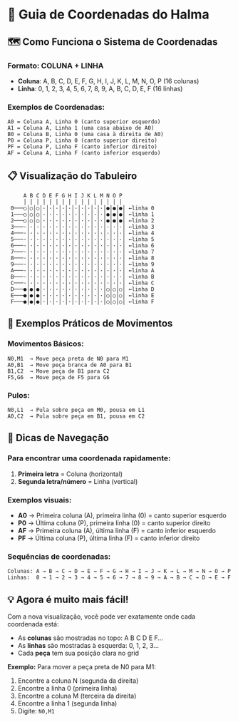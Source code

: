 # 📍 Guia de Coordenadas do Halma

## 🗺️ **Como Funciona o Sistema de Coordenadas**

### **Formato: COLUNA + LINHA**
- **Coluna**: A, B, C, D, E, F, G, H, I, J, K, L, M, N, O, P (16 colunas)
- **Linha**: 0, 1, 2, 3, 4, 5, 6, 7, 8, 9, A, B, C, D, E, F (16 linhas)

### **Exemplos de Coordenadas:**
```
A0 = Coluna A, Linha 0 (canto superior esquerdo)
A1 = Coluna A, Linha 1 (uma casa abaixo de A0)
B0 = Coluna B, Linha 0 (uma casa à direita de A0)
P0 = Coluna P, Linha 0 (canto superior direito)
PF = Coluna P, Linha F (canto inferior direito)
AF = Coluna A, Linha F (canto inferior esquerdo)
```

## 📋 **Visualização do Tabuleiro**

```
     A B C D E F G H I J K L M N O P
     │ │ │ │ │ │ │ │ │ │ │ │ │ │ │ │
 0───○│○│○│·│·│·│·│·│·│·│·│·│·│●│●│●│ ←linha 0
 1───○│○│○│·│·│·│·│·│·│·│·│·│·│●│●│●│ ←linha 1
 2───○│○│○│·│·│·│·│·│·│·│·│·│·│●│●│●│ ←linha 2
 3───·│·│·│·│·│·│·│·│·│·│·│·│·│·│·│·│ ←linha 3
 4───·│·│·│·│·│·│·│·│·│·│·│·│·│·│·│·│ ←linha 4
 5───·│·│·│·│·│·│·│·│·│·│·│·│·│·│·│·│ ←linha 5
 6───·│·│·│·│·│·│·│·│·│·│·│·│·│·│·│·│ ←linha 6
 7───·│·│·│·│·│·│·│·│·│·│·│·│·│·│·│·│ ←linha 7
 8───·│·│·│·│·│·│·│·│·│·│·│·│·│·│·│·│ ←linha 8
 9───·│·│·│·│·│·│·│·│·│·│·│·│·│·│·│·│ ←linha 9
 A───·│·│·│·│·│·│·│·│·│·│·│·│·│·│·│·│ ←linha A
 B───·│·│·│·│·│·│·│·│·│·│·│·│·│·│·│·│ ←linha B
 C───·│·│·│·│·│·│·│·│·│·│·│·│·│·│·│·│ ←linha C
 D───●│●│●│·│·│·│·│·│·│·│·│·│·│○│○│○│ ←linha D
 E───●│●│●│·│·│·│·│·│·│·│·│·│·│○│○│○│ ←linha E
 F───●│●│●│·│·│·│·│·│·│·│·│·│·│○│○│○│ ←linha F
```

## 🎯 **Exemplos Práticos de Movimentos**

### **Movimentos Básicos:**
```
N0,M1  → Move peça preta de N0 para M1
A0,B1  → Move peça branca de A0 para B1  
B1,C2  → Move peça de B1 para C2
F5,G6  → Move peça de F5 para G6
```

### **Pulos:**
```
N0,L1  → Pula sobre peça em M0, pousa em L1
A0,C2  → Pula sobre peça em B1, pousa em C2
```

## 🧭 **Dicas de Navegação**

### **Para encontrar uma coordenada rapidamente:**
1. **Primeira letra** = Coluna (horizontal)
2. **Segunda letra/número** = Linha (vertical)

### **Exemplos visuais:**
- **A0** → Primeira coluna (A), primeira linha (0) = canto superior esquerdo
- **P0** → Última coluna (P), primeira linha (0) = canto superior direito  
- **AF** → Primeira coluna (A), última linha (F) = canto inferior esquerdo
- **PF** → Última coluna (P), última linha (F) = canto inferior direito

### **Sequências de coordenadas:**
```
Colunas: A → B → C → D → E → F → G → H → I → J → K → L → M → N → O → P
Linhas:  0 → 1 → 2 → 3 → 4 → 5 → 6 → 7 → 8 → 9 → A → B → C → D → E → F
```

## 💡 **Agora é muito mais fácil!**

Com a nova visualização, você pode ver exatamente onde cada coordenada está:
- As **colunas** são mostradas no topo: A B C D E F...
- As **linhas** são mostradas à esquerda: 0, 1, 2, 3...
- Cada **peça** tem sua posição clara no grid

**Exemplo:** Para mover a peça preta de N0 para M1:
1. Encontre a coluna N (segunda da direita)
2. Encontre a linha 0 (primeira linha)
3. Encontre a coluna M (terceira da direita) 
4. Encontre a linha 1 (segunda linha)
5. Digite: `N0,M1`
